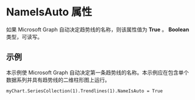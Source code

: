 
# NameIsAuto 属性

如果 Microsoft Graph 自动决定趋势线的名称，则该属性值为  **True** 。 **Boolean** 类型，可读写。


## 示例

本示例使 Microsoft Graph 自动决定第一条趋势线的名称。本示例应在包含单个数据系列并具有趋势线的二维柱形图上运行。


```
myChart.SeriesCollection(1).Trendlines(1).NameIsAuto = True
```

